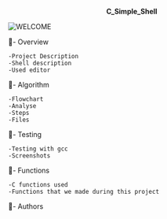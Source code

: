 <p style="text-align: center; font-weight: bold">C_Simple_Shell</p>

![WELCOME](https://i.pinimg.com/originals/9d/b9/71/9db9712c704dfba57ad2737bcf0de8a3.gif)

:dart:- Overview 

    -Project Description
    -Shell description
    -Used editor

:dart:- Algorithm

    -Flowchart
    -Analyse
    -Steps
    -Files

:dart:- Testing

    -Testing with gcc
    -Screenshots

:dart:- Functions

    -C functions used
    -Functions that we made during this project

:dart:- Authors
